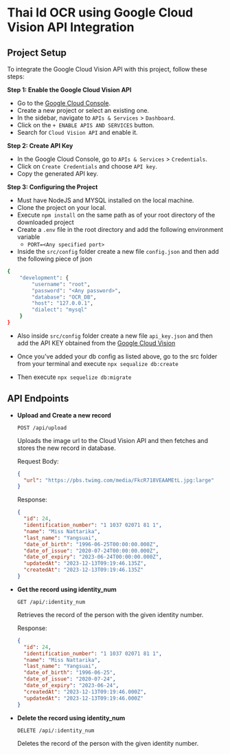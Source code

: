 # Thai Id OCR using Google Cloud Vision API Integration

## Project Setup

To integrate the Google Cloud Vision API with this project, follow these steps:

**Step 1: Enable the Google Cloud Vision API**

- Go to the [Google Cloud Console](https://console.cloud.google.com/).
- Create a new project or select an existing one.
- In the sidebar, navigate to `APIs & Services` > `Dashboard`.
- Click on the `+ ENABLE APIS AND SERVICES` button.
- Search for `Cloud Vision API` and enable it.

**Step 2: Create API Key**

- In the Google Cloud Console, go to `APIs & Services` > `Credentials`.
- Click on `Create Credentials` and choose `API key`.
- Copy the generated API key.


**Step 3: Configuring the Project**

- Must have NodeJS and MYSQL installed on the local machine.
- Clone the project on your local.
- Execute `npm install` on the same path as of your root directory of the downloaded project
- Create a `.env` file in the root directory and add the following environment variable
  - `PORT=<Any specified port>`
- Inside the `src/config` folder create a new file `config.json` and then add the following piece of json

```bash
{
    "development": {
        "username": "root",
        "password": "<Any password>",
        "database": "OCR_DB",
        "host": "127.0.0.1",
        "dialect": "mysql"
    }
}
```
- Also inside `src/config` folder create a new file `api_key.json` and then add the API KEY obtained from the [Google Cloud Vision](https://cloud.google.com/vision)

- Once you've added your db config as listed above, go to the src folder from your terminal and execute `npx sequalize db:create`

- Then execute `npx sequelize db:migrate`


## API Endpoints


- **Upload and Create a new record**

  ```
  POST /api/upload
  ```

  Uploads the image url to the Cloud Vision API and then fetches and stores the new record in database.

  Request Body:

  ```json
  {
    "url": "https://pbs.twimg.com/media/FkcR718VEAAMEtL.jpg:large"
  }
  ```

  Response:

  ```json
  {
    "id": 24,
    "identification_number": "1 1037 02071 81 1",
    "name": "Miss Nattarika",
    "last_name": "Yangsuai",
    "date_of_birth": "1996-06-25T00:00:00.000Z",
    "date_of_issue": "2020-07-24T00:00:00.000Z",
    "date_of_expiry": "2023-06-24T00:00:00.000Z",
    "updatedAt": "2023-12-13T09:19:46.135Z",
    "createdAt": "2023-12-13T09:19:46.135Z"
  }
  ```


- **Get the record using identity_num**

  ```
  GET /api/:identity_num
  ```

  Retrieves the record of the person with the given identity number.

  Response:

  ```json
  {
    "id": 24,
    "identification_number": "1 1037 02071 81 1",
    "name": "Miss Nattarika",
    "last_name": "Yangsuai",
    "date_of_birth": "1996-06-25",
    "date_of_issue": "2020-07-24",
    "date_of_expiry": "2023-06-24",
    "createdAt": "2023-12-13T09:19:46.000Z",
    "updatedAt": "2023-12-13T09:19:46.000Z"
  }
  ```

- **Delete the record using identity_num**

  ```
  DELETE /api/:identity_num
  ```

  Deletes the record of the person with the given identity number.



